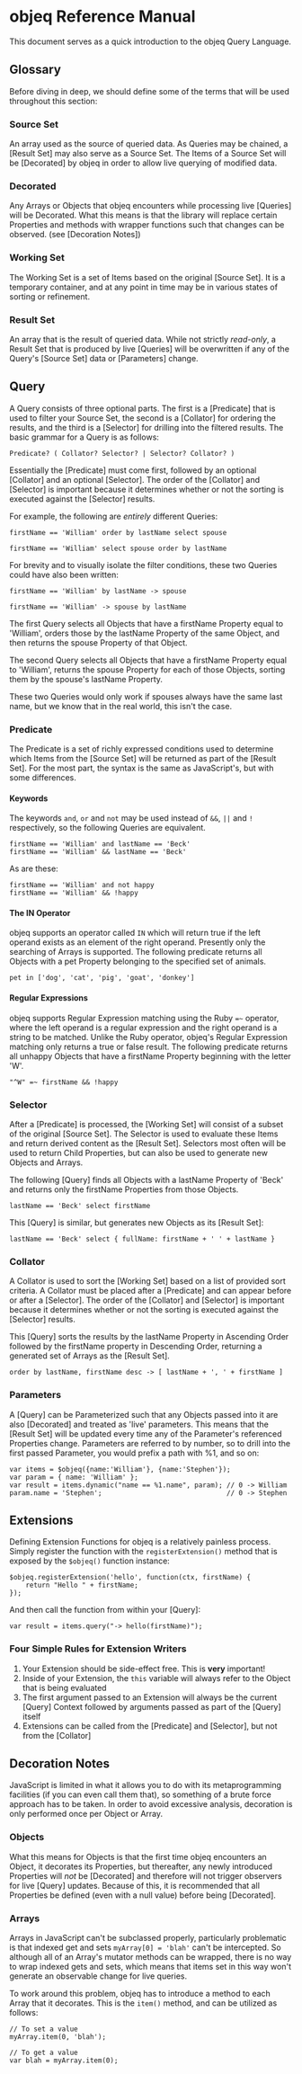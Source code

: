 # objeq Reference Manual

This document serves as a quick introduction to the objeq Query Language.

## Glossary

Before diving in deep, we should define some of the terms that will be used throughout this section:

### Source Set
An array used as the source of queried data.  As Queries may be chained, a [Result Set] may also serve as a Source Set.  The Items of a Source Set will be [Decorated] by objeq in order to allow live querying of modified data.

### Decorated
Any Arrays or Objects that objeq encounters while processing live [Queries] will be Decorated.  What this means is that the library will replace certain Properties and methods with wrapper functions such that changes can be observed. (see [Decoration Notes])

### Working Set
The Working Set is a set of Items based on the original [Source Set].  It is a temporary container, and at any point in time may be in various states of sorting or refinement.

### Result Set
An array that is the result of queried data.  While not strictly *read-only*, a Result Set that is produced by live [Queries] will be overwritten if any of the Query's [Source Set] data or [Parameters] change.

## Query

A Query consists of three optional parts.  The first is a [Predicate] that is used to filter your Source Set, the second is a [Collator] for ordering the results, and the third is a [Selector] for drilling into the filtered results.  The basic grammar for a Query is as follows:

    Predicate? ( Collator? Selector? | Selector? Collator? )

Essentially the [Predicate] must come first, followed by an optional [Collator] and an optional [Selector].  The order of the [Collator] and [Selector] is important because it determines whether or not the sorting is executed against the [Selector] results.

For example, the following are *entirely* different Queries:

    firstName == 'William' order by lastName select spouse
    
    firstName == 'William' select spouse order by lastName

For brevity and to visually isolate the filter conditions, these two Queries could have also been written:

    firstName == 'William' by lastName -> spouse
    
    firstName == 'William' -> spouse by lastName
    
The first Query selects all Objects that have a firstName Property equal to 'William', orders those by the lastName Property of the same Object, and then returns the spouse Property of that Object.

The second Query selects all Objects that have a firstName Property equal to 'William', returns the spouse Property for each of those Objects, sorting them by the spouse's lastName Property.

These two Queries would only work if spouses always have the same last name, but we know that in the real world, this isn't the case.

### Predicate
The Predicate is a set of richly expressed conditions used to determine which Items from the [Source Set] will be returned as part of the [Result Set].  For the most part, the syntax is the same as JavaScript's, but with some differences.

#### Keywords
The keywords `and`, `or` and `not` may be used instead of `&&`, `||` and `!` respectively, so the following Queries are equivalent.

    firstName == 'William' and lastName == 'Beck'
    firstName == 'William' && lastName == 'Beck'

As are these:

    firstName == 'William' and not happy
    firstName == 'William' && !happy

#### The IN Operator
objeq supports an operator called `IN` which will return true if the left operand exists as an element of the right operand.  Presently only the searching of Arrays is supported.  The following predicate returns all Objects with a pet Property belonging to the specified set of animals.

    pet in ['dog', 'cat', 'pig', 'goat', 'donkey']

#### Regular Expressions
objeq supports Regular Expression matching using the Ruby `=~` operator, where the left operand is a regular expression and the right operand is a string to be matched.  Unlike the Ruby operator, objeq's Regular Expression matching only returns a true or false result.  The following predicate returns all unhappy Objects that have a firstName Property beginning with the letter 'W'.

    "^W" =~ firstName && !happy
    
### Selector
After a [Predicate] is processed, the [Working Set] will consist of a subset of the original [Source Set].  The Selector is used to evaluate these Items and return derived content as the [Result Set].  Selectors most often will be used to return Child Properties, but can also be used to generate new Objects and Arrays.  

The following [Query] finds all Objects with a lastName Property of 'Beck' and returns only the firstName Properties from those Objects.

    lastName == 'Beck' select firstName
    
This [Query] is similar, but generates new Objects as its [Result Set]:

    lastName == 'Beck' select { fullName: firstName + ' ' + lastName }
    
### Collator
A Collator is used to sort the [Working Set] based on a list of provided sort criteria.  A Collator must be placed after a [Predicate] and can appear before or after a [Selector].  The order of the [Collator] and [Selector] is important because it determines whether or not the sorting is executed against the [Selector] results.
   
This [Query] sorts the results by the lastName Property in Ascending Order followed by the firstName property in Descending Order, returning a generated set of Arrays as the [Result Set].

    order by lastName, firstName desc -> [ lastName + ', ' + firstName ]
    
### Parameters
A [Query] can be Parameterized such that any Objects passed into it are also [Decorated] and treated as 'live' parameters.  This means that the [Result Set] will be updated every time any of the Parameter's referenced Properties change.  Parameters are referred to by number, so to drill into the first passed Parameter, you would prefix a path with %1, and so on:

    var items = $objeq({name:'William'}, {name:'Stephen'});
    var param = { name: 'William' };
    var result = items.dynamic("name == %1.name", param); // 0 -> William
    param.name = 'Stephen';                               // 0 -> Stephen

## Extensions
Defining Extension Functions for objeq is a relatively painless process.  Simply register the function with the `registerExtension()` method that is exposed by the `$objeq()` function instance:

    $objeq.registerExtension('hello', function(ctx, firstName) {
        return "Hello " + firstName;
    });

And then call the function from within your [Query]:

    var result = items.query("-> hello(firstName)");
    
### Four Simple Rules for Extension Writers
1. Your Extension should be side-effect free.  This is **very** important!
2. Inside of your Extension, the `this` variable will always refer to the Object that is being evaluated
3. The first argument passed to an Extension will always be the current [Query] Context followed by arguments passed as part of the [Query] itself
4. Extensions can be called from the [Predicate] and [Selector], but not from the [Collator]
    
## Decoration Notes
JavaScript is limited in what it allows you to do with its metaprogramming facilities (if you can even call them that), so something of a brute force approach has to be taken.  In order to avoid excessive analysis, decoration is only performed once per Object or Array.  

### Objects
What this means for Objects is that the first time objeq encounters an Object, it decorates its Properties, but thereafter, any newly introduced Properties will *not* be [Decorated] and therefore will not trigger observers for live [Query] updates.  Because of this, it is recommended that all Properties be defined (even with a null value) before being [Decorated].

### Arrays
Arrays in JavaScript can't be subclassed properly, particularly problematic is that indexed get and sets `myArray[0] = 'blah'` can't be intercepted.  So although all of an Array's mutator methods can be wrapped, there is no way to wrap indexed gets and sets, which means that items set in this way won't generate an observable change for live queries.

To work around this problem, objeq has to introduce a method to each Array that it decorates.  This is the `item()` method, and can be utilized as follows:

    // To set a value
    myArray.item(0, 'blah');
    
    // To get a value
    var blah = myArray.item(0);
